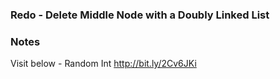 ### Redo - Delete Middle Node with a Doubly Linked List

### Notes
Visit below - Random Int
http://bit.ly/2Cv6JKi
